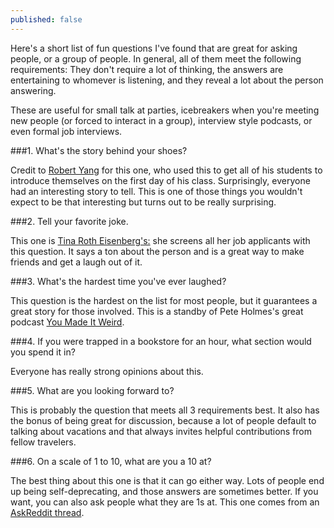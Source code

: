 ```yaml
---
published: false
---
```


Here's a short list of fun questions I've found that are great for asking people, or a group of people. In general, all of them meet the following requirements: They don't require a lot of thinking, the answers are entertaining to whomever is listening, and they reveal a lot about the person answering.

These are useful for small talk at parties, icebreakers when you're meeting new people (or forced to interact in a group), interview style podcasts, or even formal job interviews.

###1. What's the story behind your shoes?

Credit to [Robert Yang](https://twitter.com/radiatoryang) for this one, who used this to get all of his students to introduce themselves on the first day of his class. Surprisingly, everyone had an interesting story to tell. This is one of those things you wouldn't expect to be that interesting but turns out to be really surprising.

###2. Tell your favorite joke.

This one is [Tina Roth Eisenberg's:](https://spoken.co/t/2316675) she screens all her job applicants with this question. It says a ton about the person and is a great way to make friends and get a laugh out of it.

###3. What's the hardest time you've ever laughed?

This question is the hardest on the list for most people, but it guarantees a great story for those involved. This is a standby of Pete Holmes's great podcast [You Made It Weird](http://nerdist.com/tag/you-made-it-weird/).

###4. If you were trapped in a bookstore for an hour, what section would you spend it in?

Everyone has really strong opinions about this.

###5. What are you looking forward to?

This is probably the question that meets all 3 requirements best. It also has the bonus of being great for discussion, because a lot of people default to talking about vacations and that always invites helpful contributions from fellow travelers.

###6. On a scale of 1 to 10, what are you a 10 at?

The best thing about this one is that it can go either way. Lots of people end up being self-deprecating, and those answers are sometimes better. If you want, you can also ask people what they are 1s at. This one comes from an [AskReddit thread](http://www.reddit.com/r/askreddit/comments/3dg2gp/). 
